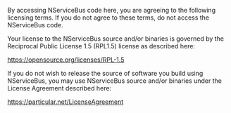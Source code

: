 By accessing NServiceBus code here, you are agreeing to the following licensing terms.
If you do not agree to these terms, do not access the NServiceBus code.

Your license to the NServiceBus source and/or binaries is governed by the Reciprocal Public License 1.5 (RPL1.5) license as described here: 

https://opensource.org/licenses/RPL-1.5

If you do not wish to release the source of software you build using NServiceBus, you may use NServiceBus source and/or binaries under the License Agreement described here:

https://particular.net/LicenseAgreement
